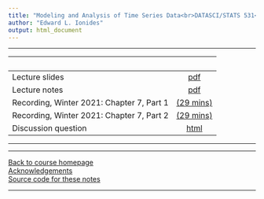 ```yaml
---
title: "Modeling and Analysis of Time Series Data<br>DATASCI/STATS 531<br>Chapter 7: Introduction to time series analysis in the frequency domain"
author: "Edward L. Ionides"
output: html_document
---
```


----------------------

| &nbsp;          | &nbsp;        |
|:----------------|:----------:|
| Lecture slides  | [pdf](slides.pdf) |
| Lecture notes   | [pdf](notes.pdf) |
| Recording, Winter 2021: Chapter 7, Part 1  | [(29 mins)](https://youtu.be/72aKoeHqhe8) |
| Recording, Winter 2021: Chapter 7, Part 2  | [(29 mins)](https://youtu.be/zpMS4jjYpcc) |
| Discussion question | [html](discussion.html) 


<!--
| Annotated slides | [pdf](slides-annotated.pdf) |
-->

----------------------

----------------------

[Back to course homepage](../index.html)  
[Acknowledgements](../acknowledge.html)  
[Source code for these notes](http://github.com/ionides/531w22/tree/master/07/)


----------------------
